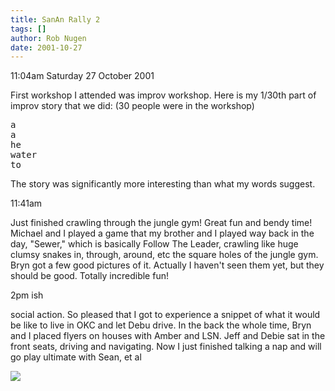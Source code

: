 ```yaml
---
title: SanAn Rally 2
tags: []
author: Rob Nugen
date: 2001-10-27
---
```


<title></title>

<p class=date>11:04am Saturday 27 October 2001</p>

<p>First workshop I attended was improv workshop.  Here is my 1/30th
part of improv story that we did:  (30 people were in the workshop)</p>

<pre>
a
a
he
water
to
</pre>

<p>The story was significantly more interesting than what my words suggest.</p>

<p class=date>11:41am</p>

<p>Just finished crawling through the jungle gym!  Great fun and bendy time!
Michael and I played a game that my brother and I played way back in
the day, "Sewer," which is basically Follow The Leader, crawling like
huge clumsy snakes in, through, around, etc the square holes of the
jungle gym.  Bryn got a few good pictures of it.  Actually I haven't
seen them yet, but they should be good.  Totally incredible fun!</p>

<p class=date>2pm ish</p>

<p>social action.  So pleased that I got to experience a snippet of
what it would be like to live in OKC and let Debu drive.  In the back
the whole time, Bryn and I placed flyers on houses with Amber and LSN.
Jeff and Debie sat in the front seats, driving and navigating.  Now I
just finished talking a nap and will go play ultimate with Sean, et
al</p>


<p><img src='/images/rob/wL-ROB.gif'/></p>


